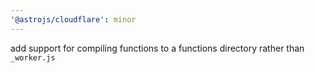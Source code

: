 ```yaml
---
'@astrojs/cloudflare': minor
---
```


add support for compiling functions to a functions directory rather than `_worker.js`
